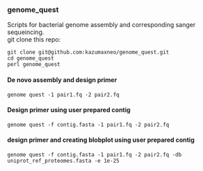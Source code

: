
### genome_quest  
  
Scripts for bacterial genome assembly and corresponding sanger sequeincing.  
git clone this repo:

    git clone git@github.com:kazumaxneo/genome_quest.git
    cd genome_quest
    perl genome_quest


#### De novo assembly and design primer

    genome quest -1 pair1.fq -2 pair2.fq  
#### Design primer using user prepared contig  

    genome quest -f contig.fasta -1 pair1.fq -2 pair2.fq  
#### design primer and creating blobplot using user prepared contig  

    genome quest -f contig.fasta -1 pair1.fq -2 pair2.fq -db uniprot_ref_proteomes.fasta -e 1e-25  


